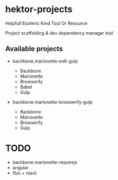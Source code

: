 # hektor-projects

Helpfull Esoteric Kind Tool Or Resource

Project scaffolding &amp; dev dependency manager tool

## Available projects

* backbone.marionette-es6-gulp
  * Backbone
  * Marionette
  * Browserify
  * Babel
  * Gulp

* backbone.marionette-browserify-gulp
  * Backbone
  * Marionette
  * Browserify
  * Gulp

# TODO
  * backbone.marionette-requirejs
  * angular
  * flux + react

